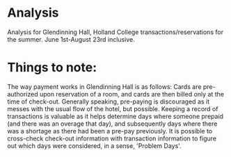 # Analysis
Analysis for Glendinning Hall, Holland College transactions/reservations for the summer. June 1st-August 23rd inclusive.

# Things to note:
The way payment works in Glendinning Hall is as follows: Cards are pre-authorized upon reservation of a room, and cards are then billed only at the time of check-out. Generally speaking, pre-paying is discouraged as it messes with the usual flow of the hotel, but possible. Keeping a record of transactions is valuable as it helps determine days where someone prepaid (and there was an overage that day), and subsequently days where there was a shortage as there had been a pre-pay previously. It is possible to cross-check check-out information with transaction information to figure out which days were considered, in a sense, 'Problem Days'.

